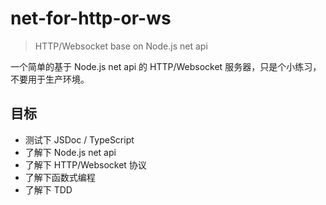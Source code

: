 # net-for-http-or-ws

> HTTP/Websocket base on Node.js net api

一个简单的基于 Node.js net api 的 HTTP/Websocket 服务器，只是个小练习，不要用于生产环境。

## 目标

* 测试下 JSDoc / TypeScript
* 了解下 Node.js net api
* 了解下 HTTP/Websocket 协议
* 了解下函数式编程
* 了解下 TDD
